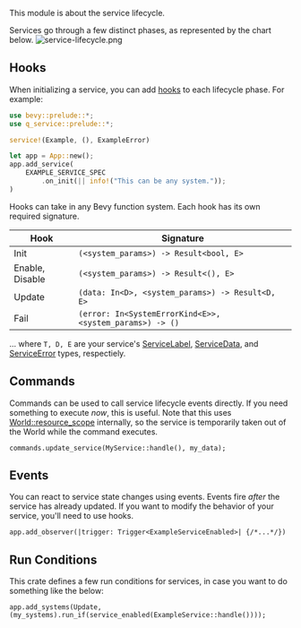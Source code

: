 This module is about the service lifecycle.

Services go through a few distinct phases, as represented by the chart
below. ![service-lifecycle.png](TODO)

## Hooks

When initializing a service, you can add [hooks](./hooks) to each lifecycle
phase. For example:

```rust
use bevy::prelude::*;
use q_service::prelude::*;

service!(Example, (), ExampleError)

let app = App::new();
app.add_service(
    EXAMPLE_SERVICE_SPEC
        .on_init(|| info!("This can be any system."));
)
```

Hooks can take in any Bevy function system. Each hook has its own required signature.

| Hook | Signature |
| --- | --- |
| Init | `(<system_params>) -> Result<bool, E>` |
| Enable, Disable | `(<system_params>) -> Result<(), E>` |
| Update | `(data: In<D>, <system_params>) -> Result<D, E>` |
| Fail | `(error: In<SystemErrorKind<E>>, <system_params>) -> ()` |

... where `T, D, E` are your service's [ServiceLabel](crate::data::ServiceLabel), [ServiceData](crate::data::ServiceData), and [ServiceError](crate::data::ServiceError) types, respectiely.

## Commands

Commands can be used to call service lifecycle events directly. If you need something to execute _now_, this is useful. Note that this uses [World::resource_scope](bevy_ecs::prelude::World::resource_scope) internally, so the service is temporarily taken out of the World while the command executes.

```rust, skip
commands.update_service(MyService::handle(), my_data);
```


## Events

You can react to service state changes using events.
Events fire _after_ the service has already updated.
If you want to modify the behavior of your service, you'll need to use hooks.

```rust, skip
app.add_observer(|trigger: Trigger<ExampleServiceEnabled>| {/*...*/})
```

## Run Conditions

This crate defines a few run conditions for services, in case you want to do something like the below:

```rust, skip
app.add_systems(Update, (my_systems).run_if(service_enabled(ExampleService::handle())));
```
